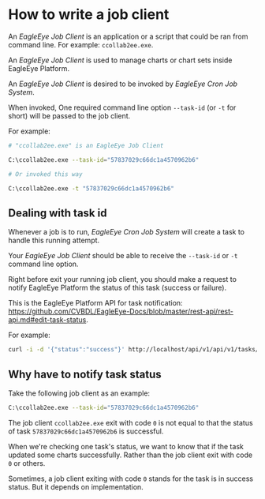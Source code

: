 # How to write a job client

An *EagleEye Job Client* is an application or a script that could be ran from
command line. For example: `ccollab2ee.exe`.

An *EagleEye Job Client* is used to manage charts or chart sets inside EagleEye
Platform.

An *EagleEye Job Client* is desired to be invoked by *EagleEye Cron Job System*.

When invoked, One required command line option
`--task-id` (or `-t` for short) will be passed to the
job client.

For example:

```sh
# "ccollab2ee.exe" is an EagleEye Job Client

C:\ccollab2ee.exe --task-id="57837029c66dc1a4570962b6"

# Or invoked this way

C:\ccollab2ee.exe -t "57837029c66dc1a4570962b6"
```

## Dealing with task id

Whenever a job is to run, *EagleEye Cron Job System* will create a task to
handle this running attempt.

Your *EagleEye Job Client* should be able to receive the `--task-id` or `-t` 
command line option.

Right before exit your running job client, you should make a request to notify
EagleEye Platform the status of this task (success or failure).

This is the EagleEye Platform API for task notification:
<https://github.com/CVBDL/EagleEye-Docs/blob/master/rest-api/rest-api.md#edit-task-status>.

For example:

```sh
curl -i -d '{"status":"success"}' http://localhost/api/v1/api/v1/tasks/57837029c66dc1a4570962b6 -X PUT
```

## Why have to notify task status

Take the following job client as an example:

```sh
C:\ccollab2ee.exe --task-id="57837029c66dc1a4570962b6"
```

The job client `ccollab2ee.exe` exit with code `0` is not equal to that
the status of task `57837029c66dc1a4570962b6` is successful.

When we're checking one task's status, we want to know that if the task
updated some charts successfully.
Rather than the job client exit with code `0` or others.

Sometimes, a job client exiting with code `0` stands for the task is in success
status.
But it depends on implementation.
